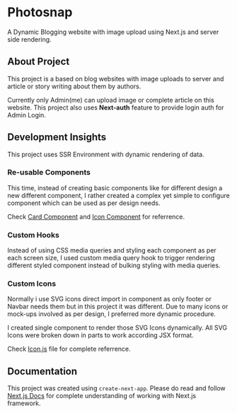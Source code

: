 # Photosnap

A Dynamic Blogging website with image upload using Next.js and server side rendering.

## About Project

This project is a based on blog websites with image uploads to server and article or story writing about them by authors.

Currently only Admin(me) can upload image or complete article on this website. This project also uses **Next-auth** feature to provide login auth for Admin Login.
## Development Insights

This project uses SSR Environment with dynamic rendering of data.

### Re-usable Components

This time, instead of creating basic components like for different design a new different component, I rather created a complex yet simple to configure component which can be used as per design needs.

Check [Card Component](https://github.com/sushantgwr87/PhotoSnap/blob/main/src/components/Card.js) and [Icon Component](https://github.com/sushantgwr87/PhotoSnap/blob/main/src/components/Icon.js) for referrence.

### Custom Hooks

Instead of using CSS media queries and styling each component as per each screen size, I used custom media query hook to trigger rendering different styled component instead of bulking styling with media queries.

### Custom Icons

Normally i use SVG icons direct import in component as only footer or Navbar needs them but in this project it was different. Due to many icons or mock-ups involved as per design, I preferred more dynamic procedure.

I created single component to render those SVG Icons dynamically. All SVG Icons were broken down in parts to work according JSX format.

Check [Icon.js](https://github.com/sushantgwr87/PhotoSnap/blob/main/src/components/Icon.js) file for complete referrence.

## Documentation

This project was created using `create-next-app`. Please do read and follow [Next.js Docs](https://nextjs.org/docs) for complete understanding of working with Next.js framework.
